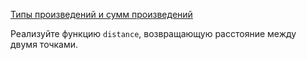 [Типы произведений и сумм произведений](https://stepik.org/lesson/4985/step/3)

Реализуйте функцию `distance`, возвращающую расстояние между двумя точками.  
